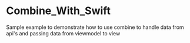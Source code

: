 # Combine_With_Swift
Sample example to demonstrate how to use combine to handle data from api's and passing data from viewmodel to view
